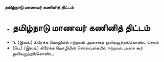 **தமிழ்நாடு மாணவர் கணினித் திட்டம்**
- # தமிழ்நாடு மாணவர் கணினித் திட்டம்
- n. (இலக்.) கிரேக்க மொழியில் ஈற்றயல் அசைகூர் ஒலியழுத்தங்கொண்ட சொல்
- (பெ.) (இலக்.) கிரேக்க மொழியின் சொல்வகையில் ஈற்றயல் அசை கூர் ஒலியழுத்தங்கொண்ட.

